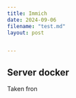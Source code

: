 ```yaml
---
title: Immich
date: 2024-09-06
filename: "test.md"
layout: post


---
```


## Server docker

Taken fron

